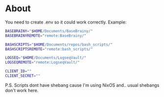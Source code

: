 # About

You need to create .env so it could work correctly. Example:
```sh
BASEBRAINY="$HOME/Documents/BaseBrainy/"
BASEBRAINYREMOTE="remote:BaseBrainy/"

BASHSCRIPTS="$HOME/Documents/repos/bash_scripts/"
BASHSCRIPTSREMOTE="remote:bash_scripts/"

LOGSEQ="$HOME/Documents/LogseqVault/"
LOGSEQREMOTE="remote:LogseqVault/"

CLIENT_ID=""
CLIENT_SECRET=""
```

P.S. Scripts dont have shebang cause I'm using NixOS and.. usual shebangs don't work here.

